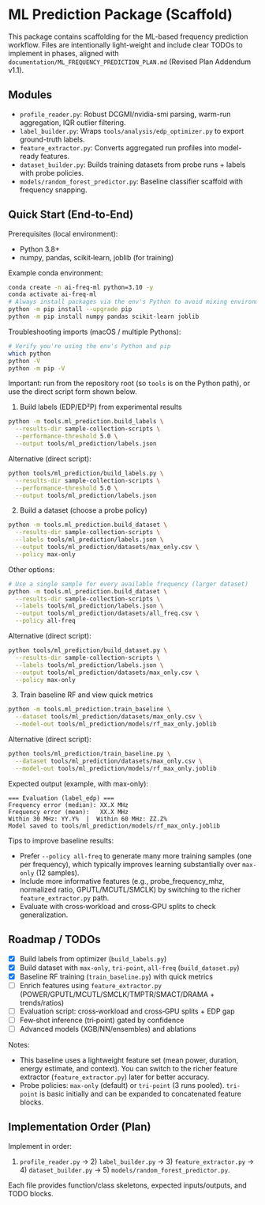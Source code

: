 # ML Prediction Package (Scaffold)

This package contains scaffolding for the ML-based frequency prediction workflow.
Files are intentionally light-weight and include clear TODOs to implement in phases,
aligned with `documentation/ML_FREQUENCY_PREDICTION_PLAN.md` (Revised Plan Addendum v1.1).

## Modules

- `profile_reader.py`: Robust DCGMI/nvidia-smi parsing, warm-run aggregation, IQR outlier filtering.
- `label_builder.py`: Wraps `tools/analysis/edp_optimizer.py` to export ground-truth labels.
- `feature_extractor.py`: Converts aggregated run profiles into model-ready features.
- `dataset_builder.py`: Builds training datasets from probe runs + labels with probe policies.
- `models/random_forest_predictor.py`: Baseline classifier scaffold with frequency snapping.

## Quick Start (End‑to‑End)

Prerequisites (local environment):
- Python 3.8+
- numpy, pandas, scikit‑learn, joblib (for training)

Example conda environment:
```bash
conda create -n ai-freq-ml python=3.10 -y
conda activate ai-freq-ml
# Always install packages via the env's Python to avoid mixing environments
python -m pip install --upgrade pip
python -m pip install numpy pandas scikit-learn joblib
```

Troubleshooting imports (macOS / multiple Pythons):
```bash
# Verify you're using the env's Python and pip
which python
python -V
python -m pip -V
```

Important: run from the repository root (so `tools` is on the Python path), or use the direct script form shown below.

1) Build labels (EDP/ED²P) from experimental results
```bash
python -m tools.ml_prediction.build_labels \
  --results-dir sample-collection-scripts \
  --performance-threshold 5.0 \
  --output tools/ml_prediction/labels.json
```
Alternative (direct script):
```bash
python tools/ml_prediction/build_labels.py \
  --results-dir sample-collection-scripts \
  --performance-threshold 5.0 \
  --output tools/ml_prediction/labels.json
```

2) Build a dataset (choose a probe policy)
```bash
python -m tools.ml_prediction.build_dataset \
  --results-dir sample-collection-scripts \
  --labels tools/ml_prediction/labels.json \
  --output tools/ml_prediction/datasets/max_only.csv \
  --policy max-only
```
Other options:
```bash
# Use a single sample for every available frequency (larger dataset)
python -m tools.ml_prediction.build_dataset \
  --results-dir sample-collection-scripts \
  --labels tools/ml_prediction/labels.json \
  --output tools/ml_prediction/datasets/all_freq.csv \
  --policy all-freq
```
Alternative (direct script):
```bash
python tools/ml_prediction/build_dataset.py \
  --results-dir sample-collection-scripts \
  --labels tools/ml_prediction/labels.json \
  --output tools/ml_prediction/datasets/max_only.csv \
  --policy max-only
```

3) Train baseline RF and view quick metrics
```bash
python -m tools.ml_prediction.train_baseline \
  --dataset tools/ml_prediction/datasets/max_only.csv \
  --model-out tools/ml_prediction/models/rf_max_only.joblib
```
Alternative (direct script):
```bash
python tools/ml_prediction/train_baseline.py \
  --dataset tools/ml_prediction/datasets/max_only.csv \
  --model-out tools/ml_prediction/models/rf_max_only.joblib
```

Expected output (example, with max-only):
```
=== Evaluation (label_edp) ===
Frequency error (median): XX.X MHz
Frequency error (mean):   XX.X MHz
Within 30 MHz: YY.Y%  |  Within 60 MHz: ZZ.Z%
Model saved to tools/ml_prediction/models/rf_max_only.joblib
```

Tips to improve baseline results:
- Prefer `--policy all-freq` to generate many more training samples (one per frequency),
  which typically improves learning substantially over `max-only` (12 samples).
- Include more informative features (e.g., probe_frequency_mhz, normalized ratio, GPUTL/MCUTL/SMCLK) by switching to the richer `feature_extractor.py` path.
- Evaluate with cross‑workload and cross‑GPU splits to check generalization.

## Roadmap / TODOs

- [x] Build labels from optimizer (`build_labels.py`)
- [x] Build dataset with `max-only`, `tri-point`, `all-freq` (`build_dataset.py`)
- [x] Baseline RF training (`train_baseline.py`) with quick metrics
- [ ] Enrich features using `feature_extractor.py` (POWER/GPUTL/MCUTL/SMCLK/TMPTR/SMACT/DRAMA + trends/ratios)
- [ ] Evaluation script: cross‑workload and cross‑GPU splits + EDP gap
- [ ] Few‑shot inference (tri‑point) gated by confidence
- [ ] Advanced models (XGB/NN/ensembles) and ablations

Notes:
- This baseline uses a lightweight feature set (mean power, duration, energy estimate, and context). You can switch to the richer feature extractor (`feature_extractor.py`) later for better accuracy.
- Probe policies: `max-only` (default) or `tri-point` (3 runs pooled). `tri-point` is basic initially and can be expanded to concatenated feature blocks.

## Implementation Order (Plan)

Implement in order:
1) `profile_reader.py` → 2) `label_builder.py` → 3) `feature_extractor.py` → 4) `dataset_builder.py` → 5) `models/random_forest_predictor.py`.

Each file provides function/class skeletons, expected inputs/outputs, and TODO blocks.
